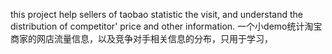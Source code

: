 this project help sellers of taobao statistic the visit, and understand the distribution of competitor' price and other information.
一个小demo统计淘宝商家的网店流量信息，以及竞争对手相关信息的分布，只用于学习，